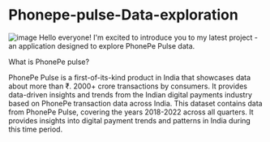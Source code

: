 # Phonepe-pulse-Data-exploration
![image](https://github.com/mad-huS/My-Phonepe-pulse-Data-exploration/assets/156919023/988deef5-2a3b-4b36-bc12-617b65981cdc)
Hello everyone! I'm excited to introduce you to my latest project - an application designed to explore PhonePe Pulse data.

What is PhonePe pulse?

PhonePe Pulse is a first-of-its-kind product in India that showcases data about more than ₹. 2000+ crore transactions by consumers. It provides data-driven insights and trends from the Indian digital payments industry based on PhonePe transaction data across India. This dataset contains data from PhonePe Pulse, covering the years 2018-2022 across all quarters. It provides insights into digital payment trends and patterns in India during this time period.
